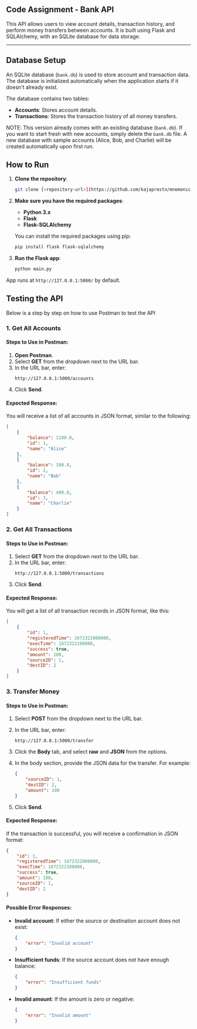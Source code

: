 ## Code Assignment - Bank API

This API allows users to view account details, transaction history, and perform money transfers between accounts. It is built using Flask and SQLAlchemy, with an SQLite database for data storage.

---


## Database Setup

An SQLite database (`bank.db`) is used to store account and transaction data. The database is initialized automatically when the application starts if it doesn't already exist.

The database contains two tables:
- **Accounts**: Stores account details.
- **Transactions**: Stores the transaction history of all money transfers.

NOTE: This version already comes with an existing database (`bank.db`). If you want to start fresh with new accounts, simply delete the `bank.db` file. A new database with sample accounts (Alice, Bob, and Charlie) will be created automatically upon first run.

## How to Run

1. **Clone the repository**:

   ```bash
   git clone [<repository-url>](https://github.com/kajaprestn/mnemonic.git)
   ```

2. **Make sure you have the required packages**:
    - **Python 3.x**
    - **Flask**
    - **Flask-SQLAlchemy**
  
    You can install the required packages using pip:
  
    ```bash
    pip install flask flask-sqlalchemy
    ```

4. **Run the Flask app**:

   ```bash
   python main.py
   ```

  App runs at `http://127.0.0.1:5000/` by default.


## Testing the API

Below is a step by step on how to use Postman to test the API

### **1. Get All Accounts**
  
#### Steps to Use in Postman:
1. **Open Postman**.
2. Select **GET** from the dropdown next to the URL bar.
3. In the URL bar, enter:
   ```
   http://127.0.0.1:5000/accounts
   ```
4. Click **Send**.

#### Expected Response:
You will receive a list of all accounts in JSON format, similar to the following:

```json
[
    {
        "balance": 1100.0,
        "id": 1,
        "name": "Alice"
    },
    {
        "balance": 100.0,
        "id": 2,
        "name": "Bob"
    },
    {
        "balance": 400.0,
        "id": 3,
        "name": "Charlie"
    }
]
```

### **2. Get All Transactions**

#### Steps to Use in Postman:
1. Select **GET** from the dropdown next to the URL bar.
2. In the URL bar, enter:
   ```
   http://127.0.0.1:5000/transactions
   ```
3. Click **Send**.

#### Expected Response:
You will get a list of all transaction records in JSON format, like this:

```json
[
    {
        "id": 1,
        "registeredTime": 1672322000000,
        "execTime": 1672322100000,
        "success": true,
        "amount": 100,
        "sourceID": 1,
        "destID": 2
    }
]
```

### **3. Transfer Money**

#### Steps to Use in Postman:
1. Select **POST** from the dropdown next to the URL bar.
2. In the URL bar, enter:
   ```
   http://127.0.0.1:5000/transfer
   ```
3. Click the **Body** tab, and select **raw** and **JSON** from the options.
4. In the body section, provide the JSON data for the transfer. For example:

   ```json
   {
       "sourceID": 1,
       "destID": 2,
       "amount": 100
   }
   ```

5. Click **Send**.

#### Expected Response:
If the transaction is successful, you will receive a confirmation in JSON format:

```json
{
    "id": 1,
    "registeredTime": 1672322000000,
    "execTime": 1672322100000,
    "success": true,
    "amount": 100,
    "sourceID": 1,
    "destID": 2
}
```

#### Possible Error Responses:
- **Invalid account**: If either the source or destination account does not exist:
  ```json
  {
      "error": "Invalid account"
  }
  ```
  
- **Insufficient funds**: If the source account does not have enough balance:
  ```json
  {
      "error": "Insufficient funds"
  }
  ```

- **Invalid amount**: If the amount is zero or negative:
  ```json
  {
      "error": "Invalid amount"
  }
  ```
